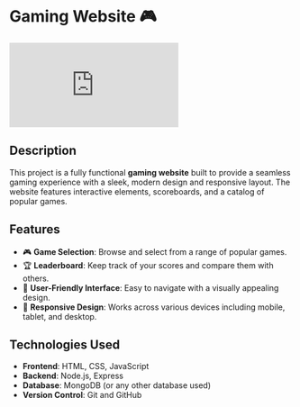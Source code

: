 # Gaming Website 🎮

![Gaming Website](http://127.0.0.1:5500/index.html) 

## Description

This project is a fully functional **gaming website** built to provide a seamless gaming experience with a sleek, modern design and responsive layout. The website features interactive elements, scoreboards, and a catalog of popular games.

## Features

- 🎮 **Game Selection**: Browse and select from a range of popular games.
- 🏆 **Leaderboard**: Keep track of your scores and compare them with others.
- 🔧 **User-Friendly Interface**: Easy to navigate with a visually appealing design.
- 📱 **Responsive Design**: Works across various devices including mobile, tablet, and desktop.

## Technologies Used

- **Frontend**: HTML, CSS, JavaScript
- **Backend**: Node.js, Express 
- **Database**: MongoDB (or any other database used)
- **Version Control**: Git and GitHub
